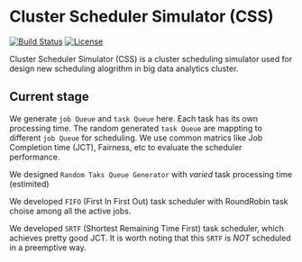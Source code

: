 # Cluster Scheduler Simulator (CSS)
[![Build Status](https://travis-ci.org/GuanhuaWang/ClusterSchedulerSimulator.svg?branch=master)](https://travis-ci.org/GuanhuaWang/ClusterSchedulerSimulator)
[![License](https://img.shields.io/badge/license-BSD-blue.svg)](LICENSE)

Cluster Scheduler Simulator (CSS) is a cluster scheduling simulator used for design new scheduling alogrithm in big data analytics cluster.
## Current stage
We generate  `job Queue` and `task Queue` here. Each task has its own processing time. The random generated  `task Queue` are mappting to different `job Queue` for scheduling. We use common matrics like Job Completion time (JCT), Fairness, etc to evaluate the scheduler performance.

We designed `Random Taks Queue Generator` with *varied* task processing time (estimited)

We developed `FIFO` (First In First Out) task scheduler with RoundRobin task choise among all the active jobs.

We developed `SRTF` (Shortest Remaining Time First) task scheduler, which achieves pretty good JCT. It is worth noting that this `SRTF` is *NOT* scheduled in a preemptive way.
